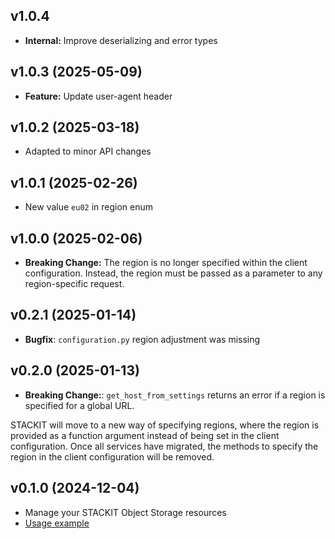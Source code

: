 ## v1.0.4
- **Internal:** Improve deserializing and error types

## v1.0.3 (2025-05-09)
- **Feature:** Update user-agent header

## v1.0.2 (2025-03-18)
- Adapted to minor API changes

## v1.0.1 (2025-02-26)

- New value `eu02` in region enum

## v1.0.0 (2025-02-06)

- **Breaking Change:** The region is no longer specified within the client configuration. Instead, the region must be passed as a parameter to any region-specific request.

## v0.2.1 (2025-01-14)

- **Bugfix**: `configuration.py` region adjustment was missing

## v0.2.0 (2025-01-13)

- **Breaking Change:**: `get_host_from_settings` returns an error if a region is specified for a global URL.

STACKIT will move to a new way of specifying regions, where the region is provided as a function argument instead of being set in the client configuration. Once all services have migrated, the methods to specify the region in the client configuration will be removed.

## v0.1.0 (2024-12-04)

- Manage your STACKIT Object Storage resources
- [Usage example](https://github.com/stackitcloud/stackit-sdk-python/tree/main/examples/objectstorage)
